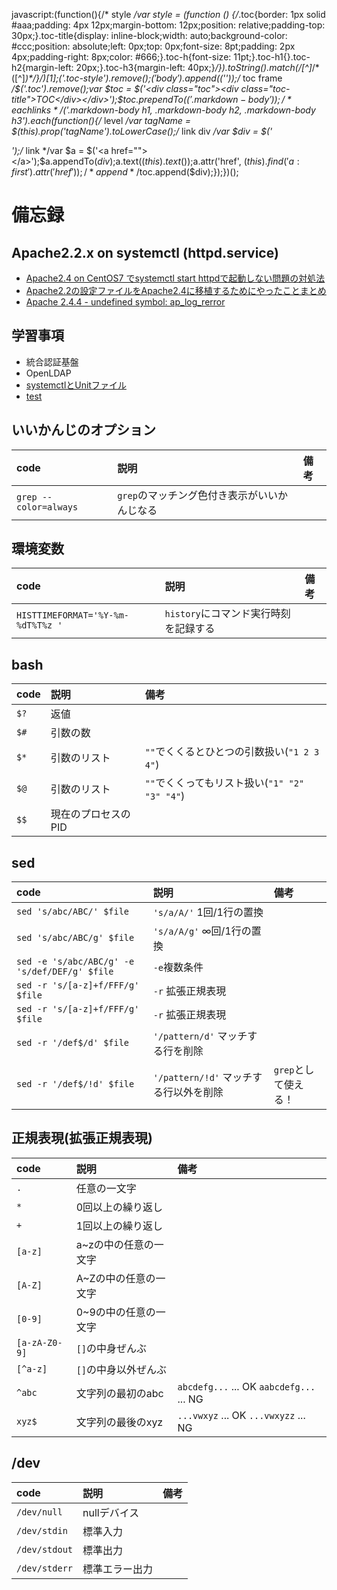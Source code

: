 
javascript:(function(){/* style */var style = (function () {/*.toc{border: 1px solid #aaa;padding: 4px 12px;margin-bottom: 12px;position: relative;padding-top: 30px;}.toc-title{display: inline-block;width: auto;background-color: #ccc;position: absolute;left: 0px;top: 0px;font-size: 8pt;padding: 2px 4px;padding-right: 8px;color: #666;}.toc-h{font-size: 11pt;}.toc-h1{}.toc-h2{margin-left: 20px;}.toc-h3{margin-left: 40px;}*/}).toString().match(/[^]*\/\*([^]*)\*\/\}$/)[1];$('.toc-style').remove();$('body').append($('<style class="toc-style">\n' + style + '\n</style>'));/* toc frame */$('.toc').remove();var $toc = $('<div class="toc"><div class="toc-title">TOC</div></div>');$toc.prependTo($('.markdown-body'));/* each links */$('.markdown-body h1, .markdown-body h2, .markdown-body h3').each(function(){/* level */var tagName = $(this).prop('tagName').toLowerCase();/* link div */var $div = $('<div class="toc-h toc-' + tagName + '"></div>');/* link */var $a = $('<a href=""></a>');$a.appendTo($div);$a.text($(this).text());$a.attr('href', $(this).find('a:first').attr('href'));/* append */$toc.append($div);});})();




# 備忘録

## Apache2.2.x on systemctl (httpd.service)
* [Apache2.4 on CentOS7 でsystemctl start httpdで起動しない問題の対処法](http://qiita.com/DQNEO/items/7284687e22e3f9483984)
* [Apache2.2の設定ファイルをApache2.4に移植するためにやったことまとめ](http://qiita.com/DQNEO/items/1556a8e85af4bc40aad6)
* [Apache 2.4.4 - undefined symbol: ap_log_rerror](http://apache-http-server.18135.x6.nabble.com/Apache-2-4-4-undefined-symbol-ap-log-rerror-td5004721.html)

## 学習事項
* 統合認証基盤
* OpenLDAP
* [systemctlとUnitファイル](http://qiita.com/DQNEO/items/0b5d0bc5d3cf407cb7ff)
* [test](#sed)



## いいかんじのオプション
|code|説明|備考|
|:--|:--|:--|
|`grep --color=always`|`grep`のマッチング色付き表示がいいかんじなる||



## 環境変数
|code|説明|備考|
|:--|:--|:--|
|`HISTTIMEFORMAT='%Y-%m-%dT%T%z '`|`history`にコマンド実行時刻を記録する||



## bash
|code|説明|備考|
|:--|:--|:--|
|`$?`|返値||
|`$#`|引数の数||
|`$*`|引数のリスト|`""`でくくるとひとつの引数扱い(`"1 2 3 4"`)|
|`$@`|引数のリスト|`""`でくくってもリスト扱い(`"1" "2" "3" "4"`)|
|`$$`|現在のプロセスのPID||



## sed
|code|説明|備考|
|:--|:--|:--|
|`sed 's/abc/ABC/' $file`|`'s/a/A/'` 1回/1行の置換||
|`sed 's/abc/ABC/g' $file`|`'s/a/A/g'` ∞回/1行の置換||
|`sed -e 's/abc/ABC/g' -e 's/def/DEF/g' $file`|`-e`複数条件||
|`sed -r 's/[a-z]+f/FFF/g' $file`|`-r` 拡張正規表現||
|`sed -r 's/[a-z]+f/FFF/g' $file`|`-r` 拡張正規表現||
|`sed -r '/def$/d' $file`|`'/pattern/d'` マッチする行を削除||
|`sed -r '/def$/!d' $file`|`'/pattern/!d'` マッチする行以外を削除|`grep`として使える！|



## 正規表現(拡張正規表現)
|code|説明|備考|
|:--|:--|:--|
|`.`|任意の一文字||
|`*`|0回以上の繰り返し||
|`+`|1回以上の繰り返し||
|`[a-z]`|a~zの中の任意の一文字||
|`[A-Z]`|A~Zの中の任意の一文字||
|`[0-9]`|0~9の中の任意の一文字||
|`[a-zA-Z0-9]`|`[]`の中身ぜんぶ||
|`[^a-z]`|`[]`の中身以外ぜんぶ||
|`^abc`|文字列の最初のabc|`abcdefg...` ... OK `aabcdefg...` ... NG|
|`xyz$`|文字列の最後のxyz|`...vwxyz` ... OK `...vwxyzz` ... NG|



## /dev
|code|説明|備考|
|:--|:--|:--|
|`/dev/null`|nullデバイス||
|`/dev/stdin`|標準入力||
|`/dev/stdout`|標準出力||
|`/dev/stderr`|標準エラー出力||






